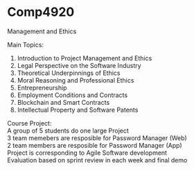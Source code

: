 # Comp4920

Management and Ethics

Main Topics:
1. Introduction to Project Management and Ethics
2. Legal Perspective on the Software Industry
3. Theoretical Underpinnings of Ethics
4. Moral Reasoning and Professional Ethics
5. Entrepreneurship
6. Employment Conditions and Contracts
7. Blockchain and Smart Contracts
8. Intellectual Property and Software Patents


Course Project:                           
A group of 5 students do one large Project                                   
3 team memebers are resposible for Password Manager (Web)                                  
2 team members are resposible for Password Manager (App)                             
Project is corresponding to Agile Software development                                   
Evaluation based on sprint review in each week and final demo                                    
